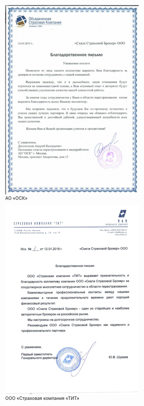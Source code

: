 ---
---

<figure>
	<a href="/assets/images/letter_osk_s.jpg"><img src="/assets/images/letter_osk_l.jpg"/></a>
	<figcaption>АО «ОСК»</figcaption>
</figure>

<figure>
	<a href="/assets/images/letter_tit_s.jpg"><img src="/assets/images/letter_tit_l.jpg"/></a>
	<figcaption>ООО «Страховая компания «ТИТ»</figcaption>
</figure>

<!-- <figure>
	<a href=""><img src=""></a>
	<figcaption></figcaption>
</figure> -->
